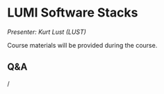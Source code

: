 # LUMI Software Stacks

*Presenter: Kurt Lust (LUST)*

<!--
<video src="https://462000265.lumidata.eu/4day-20240423/recordings/2_07_LUMI_Software_Stacks.mp4" controls="controls">
</video>
-->

Course materials will be provided during the course.

<!--
Materials available on the web:

-   [Full notes of the lecture](notes_2_07_LUMI_Software_Stacks.md)

-   [Slides (PDF)](https://462000265.lumidata.eu/4day-20240423/files/LUMI-4day-20240423-2_07_software_stacks.pdf)

Archived materials on LUMI:

-   Slides: `/appl/local/training/4day-20240423/files/LUMI-4day-20240423-2_07_software_stacks.pdf`

-   Recording: `/appl/local/training/4day-20240423/recordings/2_07_LUMI_Software_Stacks.mp4`


## Additional materials

-   The information in this talk is also partly covered by the following talks from the 1-day courses:

     -   [Modules on LUMI](../1day-20240208/video_03_Modules_on_LUMI.md)

     -   [LUMI Software Stacks](../1day-20240208/video_04_LUMI_Software_Stacks.md)

-   The `cotainr` package was presented during the
    [September 27, 2023 user coffee break](https://lumi-supercomputer.github.io/LUMI-training-materials/User-Coffee-Breaks/20230927-user-coffee-break-cotainr/)
-->

## Q&A

/

